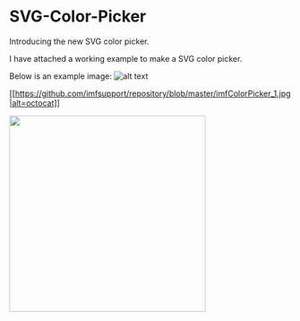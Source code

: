 # SVG-Color-Picker
Introducing the new SVG color picker.

I have attached a working example to make a SVG color picker.

Below is an example image:
![alt text](https://raw.githubusercontent.com/imfsupport/SVG-Color-Picker/master/to/img.png)

[[https://github.com/imfsupport/repository/blob/master/imfColorPicker_1.jpg|alt=octocat]]

<img src="http://blog.imakeforms.com/images/imfColorPicker_1.jpg" width="350"/>
